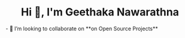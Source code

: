 <h1 align="center">Hi 👋, I'm Geethaka Nawarathna</h1>
- 👯 I’m looking to collaborate on **on Open Source Projects**

<!--
**geethaka-Nrs/geethaka-Nrs** is a ✨ _special_ ✨ repository because its `README.md` (this file) appears on your GitHub profile.

Here are some ideas to get you started:

- 🔭 I’m currently working on ...
- 🌱 I’m currently learning ...
- 👯 I’m looking to collaborate on ...
- 🤔 I’m looking for help with ...
- 💬 Ask me about ...
- 📫 How to reach me: ...
- 😄 Pronouns: ...
- ⚡ Fun fact: ...
-->
